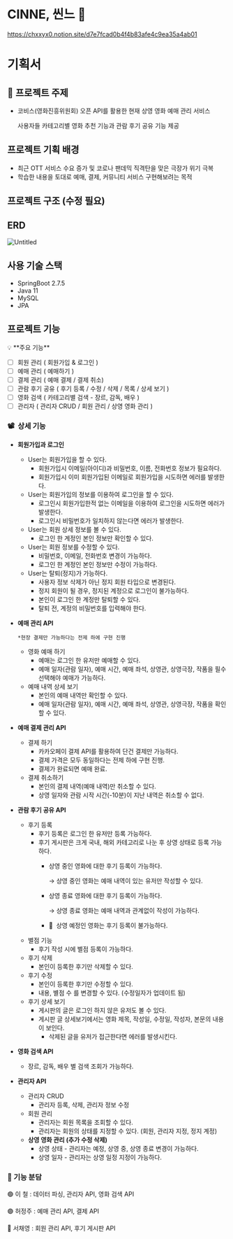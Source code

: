 # CINNE, 씬느 🍿
https://chxxyx0.notion.site/d7e7fcad0b4f4b83afe4c9ea35a4ab01

# 기획서

## 🍿 **프로젝트 주제**

- 코비스(영화진흥위원회) 오픈 API를 활용한 현재 상영 영화 예매 관리 서비스
    
    사용자들 카테고리별 영화 추천 기능과 관람 후기 공유 기능 제공
    

## **프로젝트 기획 배경**

- 최근 OTT 서비스 수요 증가 및 코로나 팬데믹 직격탄을 맞은 극장가 위기 극복
- 학습한 내용을 토대로 예매, 결제, 커뮤니티 서비스 구현해보려는 목적

## **프로젝트 구조 (수정 필요)**

## ERD

![Untitled](https://s3-us-west-2.amazonaws.com/secure.notion-static.com/fdf53ca4-221a-423b-a17a-e84a0abf5db7/Untitled.png)

## 사용 기술 스택

- SpringBoot 2.7.5
- Java 11
- MySQL
- JPA

## 프로젝트 기능

<aside>
💡 **주요 기능**

- [ ]  회원 관리 ( 회원가입 & 로그인 )
- [ ]  예매 관리 ( 예매하기 )
- [ ]  결제 관리 ( 예매 결제 / 결제 취소)
- [ ]  관람 후기 공유 ( 후기 등록 / 수정 / 삭제 / 목록 / 상세 보기 )
- [ ]  영화 검색 ( 카테고리별 검색 - 장르, 감독, 배우 )
- [ ]  관리자 ( 관리자 CRUD / 회원 관리 / 상영 영화 관리 )
</aside>

### 📽️  상세 기능

- **회원가입과 로그인**
    - User는 회원가입을 할 수 있다.
        - 회원가입시 이메일(아이디)과 비밀번호, 이름, 전화번호 정보가 필요하다.
        - 회원가입시 이미 회원가입된 이메일로 회원가입을 시도하면 에러를 발생한다.
    - User는 회원가입의 정보를 이용하여 로그인을 할 수 있다.
        - 로그인시 회원가입한적 없는 이메일을 이용하여 로그인을 시도하면 에러가 발생한다.
        - 로그인시 비밀번호가 일치하지 않는다면 에러가 발생한다.
    - User는 회원 상세 정보를 볼 수 있다.
        - 로그인 한 계정인 본인 정보만 확인할 수 있다.
    - User는 회원 정보를 수정할 수 있다.
        - 비밀번호, 이메일, 전화번호 변경이 가능하다.
        - 로그인 한 계정인 본인 정보만 수정이 가능하다.
    - User는 탈퇴(정지)가 가능하다.
        - 사용자 정보 삭제가 아닌 정지 회원 타입으로 변경된다.
        - 정지 회원이 될 경우, 정지된 계정으로 로그인이 불가능하다.
        - 본인이 로그인 한 계정만 탈퇴할 수 있다.
        - 탈퇴 전, 계정의 비밀번호를 입력해야 한다.
    
- **예매 관리 API**
    
    `*현장 결제만 가능하다는 전제 하에 구현 진행`
    
    - 영화 예매 하기
        - 예매는 로그인 한 유저만 예매할 수 있다.
        - 예매 일자(관람 일자), 예매 시간, 예매 좌석, 상영관, 상영극장, 작품을 필수 선택해야 예매가 가능하다.
    - 예매 내역 상세 보기
        - 본인의 예매 내역만 확인할 수 있다.
        - 예매 일자(관람 일자), 예매 시간, 예매 좌석, 상영관, 상영극장, 작품을 확인할 수 있다.
- **예매 결제 관리 API**
    - 결제 하기
        - 카카오페이 결제 API를 활용하여 단건 결제만 가능하다.
        - 결제 가격은 모두 동일하다는 전제 하에 구현 진행.
        - 결제가 완료되면 예매 완료.
    - 결제 취소하기
        - 본인의 결제 내역(예매 내역)만 취소할 수 있다.
        - 상영 일자와 관람 시작 시간(-10분)이 지난 내역은 취소할 수 없다.
    
- **관람 후기 공유 API**
    - 후기 등록
        - 후기 등록은 로그인 한 유저만 등록 가능하다.
        - 후기 게시판은 크게 국내, 해외 카테고리로 나눈 후 상영 상태로 등록 가능하다.
            - 상영 중인 영화에 대한 후기 등록이 가능하다.
                
                → 상영 중인 영화는 예매 내역이 있는 유저만 작성할 수 있다.
                
            - 상영 종료 영화에 대한 후기 등록이 가능하다.
                
                → 상영 종료 영화는 예매 내역과 관계없이 작성이 가능하다.
                
            - 🚫  상영 예정인 영화는 후기 등록이 불가능하다.
    - 별점 기능
        - 후기 작성 시에 별점 등록이 가능하다.
    - 후기 삭제
        - 본인이 등록한 후기만 삭제할 수 있다.
    - 후기 수정
        - 본인이 등록한 후기만 수정할 수 있다.
        - 내용, 별점 수 를 변경할 수 있다. (수정일자가 업데이트 됨)
    - 후기 상세 보기
        - 게시판의 글은 로그인 하지 않은 유저도 볼 수 있다.
        - 게시판 글 상세보기에서는 영화 제목, 작성일, 수정일, 작성자, 본문의 내용이 보인다.
            - 삭제된 글을 유저가 접근한다면 에러를 발생시킨다.
    
- **영화 검색 API**
    - 장르, 감독, 배우 별 검색 조회가 가능하다.
- **관리자 API**
    - 관리자 CRUD
        - 관리자 등록, 삭제, 관리자 정보 수정
    - 회원 관리
        - 관리자는 회원 목록을 조회할 수 있다.
        - 관리자는 회원의 상태를 지정할 수 있다. (회원, 관리자 지정, 정지 계정)
    - **상영 영화 관리 (추가 수정 삭제)**
        - 상영 상태 - 관리자는 예정, 상영 중, 상영 종료 변경이 가능하다.
        - 상영 일자 - 관리자는 상영 일정 지정이 가능하다.
    

### 📢 기능 분담

🟢 이 철 : 데이터 파싱, 관리자 API, 영화 검색 API

🟣 허정주 : 예매 관리 API, 결제 API

🔵 서채영 : 회원 관리 API, 후기 게시판 API

